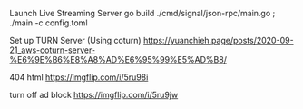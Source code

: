 Launch Live Streaming Server
go build ./cmd/signal/json-rpc/main.go ; ./main -c config.toml

Set up TURN Server (Using coturn)
https://yuanchieh.page/posts/2020-09-21_aws-coturn-server-%E6%9E%B6%E8%A8%AD%E6%95%99%E5%AD%B8/

404 html
https://imgflip.com/i/5ru98i

turn off ad block
https://imgflip.com/i/5ru9jw